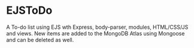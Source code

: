 # EJSToDo
A To-do list using EJS wth Express, body-parser, modules, HTML/CSS/JS and views.  New items are added to the MongoDB Atlas using Mongoose and can be deleted as well.
